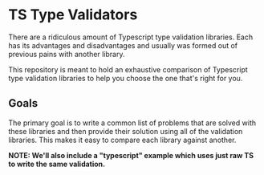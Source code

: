 # TS Type Validators

There are a ridiculous amount of Typescript type validation libraries. Each has its advantages and disadvantages and usually was formed out of previous pains with another library.

This repository is meant to hold an exhaustive comparison of Typescript type validation libraries to help you choose the one that's right for you.

## Goals

The primary goal is to write a common list of problems that are solved with these libraries and then provide their solution using all of the validation libraries. This makes it easy to compare each library against another.

**NOTE: We'll also include a "typescript" example which uses just raw TS to write the same validation.**
